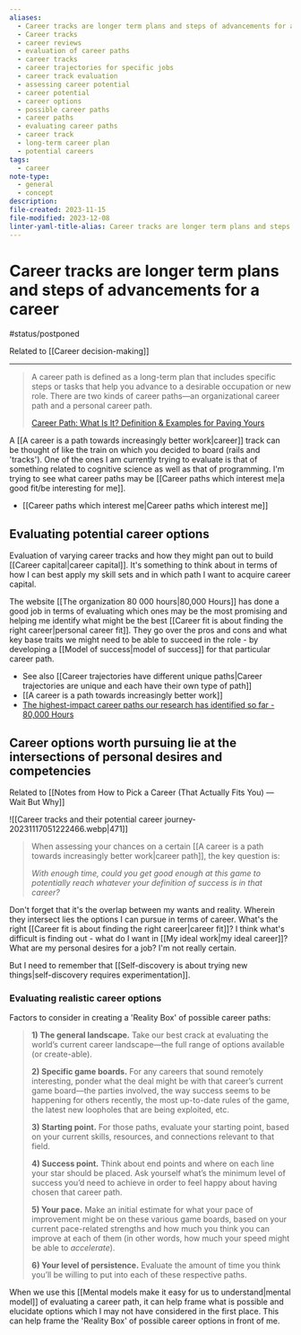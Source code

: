 ```yaml
---
aliases:
  - Career tracks are longer term plans and steps of advancements for a career
  - Career tracks
  - career reviews
  - evaluation of career paths
  - career tracks
  - career trajectories for specific jobs
  - career track evaluation
  - assessing career potential
  - career potential
  - career options
  - possible career paths
  - career paths
  - evaluating career paths
  - career track
  - long-term career plan
  - potential careers
tags:
  - career
note-type:
  - general
  - concept
description: 
file-created: 2023-11-15
file-modified: 2023-12-08
linter-yaml-title-alias: Career tracks are longer term plans and steps of advancements for a career
---
```


# Career tracks are longer term plans and steps of advancements for a career

#status/postponed

Related to [[Career decision-making]]

---

> A career path is defined as a long-term plan that includes specific steps or tasks that help you advance to a desirable occupation or new role. There are two kinds of career paths—an organizational career path and a personal career path.
>
> [Career Path: What Is It? Definition & Examples for Paving Yours](https://www.betterup.com/blog/career-path)

A [[A career is a path towards increasingly better work|career]] track can be thought of like the train on which you decided to board (rails and 'tracks'). One of the ones I am currently trying to evaluate is that of something related to cognitive science as well as that of programming. I'm trying to see what career paths may be [[Career paths which interest me|a good fit/be interesting for me]].

- [[Career paths which interest me|Career paths which interest me]]

## Evaluating potential career options

Evaluation of varying career tracks and how they might pan out to build [[Career capital|career capital]]. It's something to think about in terms of how I can best apply my skill sets and in which path I want to acquire career capital.

The website [[The organization 80 000 hours|80,000 Hours]] has done a good job in terms of evaluating which ones may be the most promising and helping me identify what might be the best [[Career fit is about finding the right career|personal career fit]]. They go over the pros and cons and what key base traits we might need to be able to succeed in the role - by developing a [[Model of success|model of success]] for that particular career path.

- See also [[Career trajectories have different unique paths|Career trajectories are unique and each have their own type of path]]
- [[A career is a path towards increasingly better work]]
- [The highest-impact career paths our research has identified so far - 80,000 Hours](https://80000hours.org/career-reviews/)

## Career options worth pursuing lie at the intersections of personal desires and competencies

Related to [[Notes from How to Pick a Career (That Actually Fits You) — Wait But Why]]

![[Career tracks and their potential career journey-20231117051222466.webp|471]]

> When assessing your chances on a certain [[A career is a path towards increasingly better work|career path]], the key question is:
>
> *With enough time, could you get good enough at this game to potentially reach whatever your definition of success is in that career?*

Don't forget that it's the overlap between my wants and reality. Wherein they intersect lies the options I can pursue in terms of career. What's the right [[Career fit is about finding the right career|career fit]]? I think what's difficult is finding out - what do I want in [[My ideal work|my ideal career]]? What are my personal desires for a job? I'm not really certain.

But I need to remember that [[Self-discovery is about trying new things|self-discovery requires experimentation]].

### Evaluating realistic career options

Factors to consider in creating a 'Reality Box' of possible career paths:

> **1) The general landscape.** Take our best crack at evaluating the world’s current career landscape—the full range of options available (or create-able).
>
> **2) Specific game boards.** For any careers that sound remotely interesting, ponder what the deal might be with that career’s current game board—the parties involved, the way success seems to be happening for others recently, the most up-to-date rules of the game, the latest new loopholes that are being exploited, etc.
>
> **3) Starting point.** For those paths, evaluate your starting point, based on your current skills, resources, and connections relevant to that field.
>
> **4) Success point.** Think about end points and where on each line your star should be placed. Ask yourself what’s the minimum level of success you’d need to achieve in order to feel happy about having chosen that career path.
>
> **5) Your pace.** Make an initial estimate for what your pace of improvement might be on these various game boards, based on your current pace-related strengths and how much you think you can improve at each of them (in other words, how much your speed might be able to *accelerate*).
>
> **6) Your level of persistence.** Evaluate the amount of time you think you’ll be willing to put into each of these respective paths.

When we use this [[Mental models make it easy for us to understand|mental model]] of evaluating a career path, it can help frame what is possible and elucidate options which I may not have considered in the first place. This can help frame the 'Reality Box' of possible career options in front of me.
